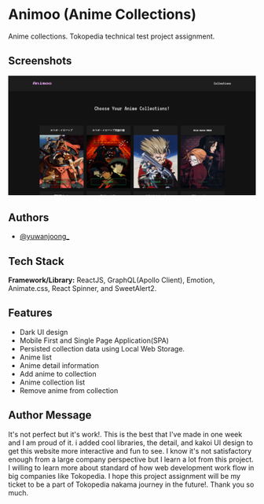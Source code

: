 # Animoo (Anime Collections)

Anime collections. Tokopedia technical test project assignment.

## Screenshots

![App Screenshot](./public/app_screenshots.png)

## Authors

- [@yuwanjoong_](https://www.instagram.com/yuwanjoong_/)

## Tech Stack

**Framework/Library:** ReactJS, GraphQL(Apollo Client), Emotion, Animate.css, React Spinner, and SweetAlert2.

## Features

- Dark UI design
- Mobile First and Single Page Application(SPA)
- Persisted collection data using Local Web Storage.
- Anime list
- Anime detail information
- Add anime to collection
- Anime collection list
- Remove anime from collection

## Author Message

It's not perfect but it's work!. This is the best that I've made in one week and I am proud of it. i added cool libraries, the detail, and kakoi UI design to get this website more interactive and fun to see. I know it's not satisfactory enough from a large company perspective but I learn a lot from this project. I willing to learn more about standard of how web development work flow in big companies like Tokopedia. I hope this project assignment will be my ticket to be a part of Tokopedia nakama journey in the future!. Thank you so much.    




